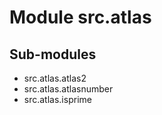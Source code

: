 Module src.atlas
================

Sub-modules
-----------
* src.atlas.atlas2
* src.atlas.atlasnumber
* src.atlas.isprime